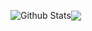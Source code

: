 <img  align="center" src="https://github-readme-stats.vercel.app/api?username=jaronpate&&show_icons=true&count_private=true&hide_border=true&hide_title=true&include_all_commits=true&bg_color=ffffff" alt="Github Stats"><img align="center" src="https://github-readme-stats.vercel.app/api/top-langs/?username=jaronpate&layout=compact&hide_border=true&bg_color=ffffff">
